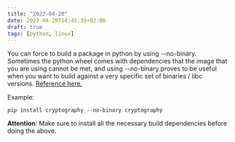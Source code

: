 ```yaml
---
title: "2022-04-20"
date: 2022-04-20T14:45:39+02:00
draft: true
tags: [python, linux]
---
```


You can force to build a package in python by using --no-binary.
Sometimes the python wheel comes with dependencies that the image that you are using cannot be met, and using --no-binary proves to be useful when you want to build against a very specific set of binaries / libc versions.
[Reference here.](https://cryptography.io/en/latest/installation/#build-on-linux)

Example:

`pip install cryptography --no-binary cryptography`

**Attention**: Make sure to install all the necessary build dependencies before doing the above.
